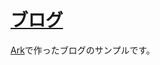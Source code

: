 [ブログ](https://miyakogi.github.io/blog_ark/)
==============================================

[Ark](http://mulholland.xyz/docs/ark/)で作ったブログのサンプルです。
